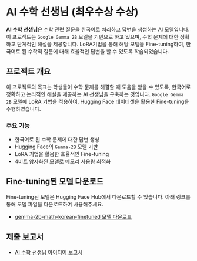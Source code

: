 # AI 수학 선생님 (최우수상 수상)

**AI 수학 선생님**은 수학 관련 질문을 한국어로 처리하고 답변을 생성하는 AI 모델입니다. 이 프로젝트는 `Google Gemma 2B` 모델을 기반으로 하고 있으며, 수학 문제에 대한 정확하고 단계적인 해설을 제공합니다. LoRA기법을 통해 해당 모델을 Fine-tuning하여, 한국어로 된 수학적 질문에 대해 효율적인 답변을 할 수 있도록 학습되었습니다.

## 프로젝트 개요

이 프로젝트의 목표는 학생들이 수학 문제를 해결할 때 도움을 받을 수 있도록, 한국어로 정확하고 논리적인 해설을 제공하는 AI 선생님을 구축하는 것입니다. `Google Gemma 2B` 모델에 LoRA 기법을 적용하여, Hugging Face 데이터셋을 활용한 Fine-tuning을 수행하였습니다.

### 주요 기능

- 한국어로 된 수학 문제에 대한 답변 생성
- Hugging Face의 `Gemma-2B` 모델 기반
- LoRA 기법을 활용한 효율적인 Fine-tuning
- 4비트 양자화된 모델로 메모리 사용량 최적화

## Fine-tuning된 모델 다운로드

Fine-tuning된 모델은 Hugging Face Hub에서 다운로드할 수 있습니다. 아래 링크를 통해 모델 파일을 다운로드하여 사용해주세요. 

- [gemma-2b-math-korean-finetuned 모델 다운로드](https://huggingface.co/rlatg0123/gemma-2b-math-korean-finetuned/resolve/main/adapter_model.safetensors)

## 제출 보고서
- [AI 수학 선생님 아이디어 보고서](https://github.com/user-attachments/files/20241694/_AI.pdf)


